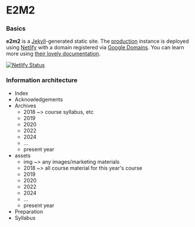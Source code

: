 # E2M2

### Basics

**e2m2** is a [Jekyll](https://jekyllrb.com/)-generated static site. The [production](https://e2m2.org) instance is deployed using [Netlify](http://netlify.com) with a domain registered via [Google Domains](https://domains.google). You can learn more using [their lovely documentation](https://www.netlifycms.org/docs/jekyll/).

[![Netlify Status](https://api.netlify.com/api/v1/badges/69bb722f-8321-4484-bfb6-942bcc794666/deploy-status)](https://app.netlify.com/sites/e2m2/deploys)

### Information architecture

- Index
- Acknowledgements
- Archives
  - 2018 ~> course syllabus, etc
  - 2019
  - 2020
  - 2022
  - 2024
  - ...
  - present year
- assets
  - img ~> any images/marketing materials
  - 2018 ~> all course material for this year's course
  - 2019
  - 2020
  - 2022
  - 2024
  - ...
  - present year
- Preparation
- Syllabus
